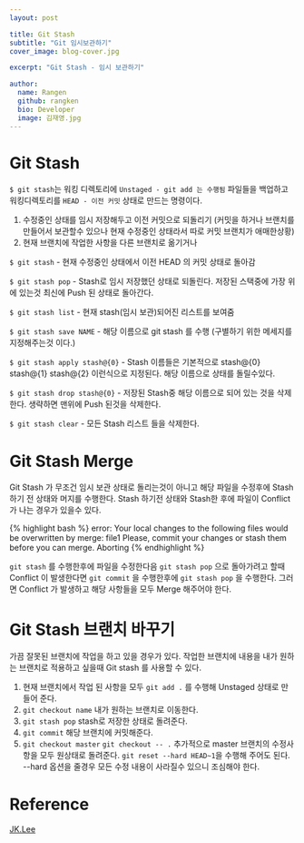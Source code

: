 ```yaml
---
layout: post

title: Git Stash
subtitle: "Git 임시보관하기"
cover_image: blog-cover.jpg

excerpt: "Git Stash - 임시 보관하기"

author:
  name: Rangen
  github: rangken
  bio: Developer
  image: 김재영.jpg
---
```


# Git Stash
`$ git stash`는 워킹 디렉토리에 `Unstaged - git add 는 수행됨` 파일들을 백업하고 워킹디렉토리를 `HEAD - 이전 커밋` 상태로 만드는 명령이다.

  1. 수정중인 상태를 임시 저장해두고 이전 커밋으로 되돌리기 (커밋을 하거나 브랜치를 만들어서 보관할수 있으나 현재 수정중인 상태라서 따로 커밋 브랜치가 애매한상황)
  2. 현재 브랜치에 작업한 사항을 다른 브랜치로 옮기거나

`$ git stash` - 현재 수정중인 상태에서 이전 HEAD 의 커밋 상태로 돌아감

`$ git stash pop` - Stash로 임시 저장했던 상태로 되돌린다. 저장된 스택중에 가장 위에 있는것 최신에 Push 된 상태로 돌아간다.

`$ git stash list` - 현재 stash(임시 보관)되어진 리스트를 보여줌

`$ git stash save NAME` - 해당 이름으로 git stash 를 수행 (구별하기 위한 메세지를 지정해주는것 이다.)

`$ git stash apply stash@{0}` - Stash 이름들은 기본적으로 stash@{0} stash@{1} stash@{2} 이런식으로 지정된다. 해당 이름으로 상태를 돌릴수있다.

`$ git stash drop stash@{0}` - 저장된 Stash중 해당 이름으로 되어 있는 것을 삭제한다. 생략하면 맨위에 Push 된것을 삭제한다.

`$ git stash clear` - 모든 Stash 리스트 들을 삭제한다.

# Git Stash Merge
Git Stash 가 무조건 임시 보관 상태로 돌리는것이 아니고 해당 파일을 수정후에 Stash 하기 전 상태와 머지를 수행한다.
Stash 하기전 상태와 Stash한 후에 파일이 Conflict 가 나는 경우가 있을수 있다.

{% highlight bash %}
error: Your local changes to the following files would be overwritten by merge:
  file1
Please, commit your changes or stash them before you can merge.
Aborting
{% endhighlight %}

`git stash` 를 수행한후에 파일을 수정한다음 `git stash pop` 으로 돌아가려고 할때 Conflict 이 발생한다면 `git commit` 을 수행한후에
`git stash pop` 을 수행한다. 그러면 Conflict 가 발생하고 해당 사항들을 모두 Merge 해주어야 한다.

# Git Stash 브랜치 바꾸기
가끔 잘못된 브랜치에 작업을 하고 있을 경우가 있다. 작업한 브랜치에 내용을 내가 원하는 브랜치로 적용하고 싶을때 Git stash 를 사용할 수 있다.

  1. 현재 브랜치에서 작업 된 사항을 모두 `git add .` 를 수행해 Unstaged 상태로 만들어 준다.
  2. `git checkout name` 내가 원하는 브랜치로 이동한다.
  3. `git stash pop` stash로 저장한 상태로 돌려준다.
  4. `git commit` 해당 브랜치에 커밋해준다.
  5. `git checkout master` `git checkout -- .` 추가적으로 master 브랜치의 수정사항을 모두 원상태로 돌려준다. `git reset --hard HEAD~1`을 수행해
   주어도 된다. --hard 옵션을 줄경우 모든 수정 내용이 사라질수 있으니 조심해야 한다.

# Reference
[JK.Lee](http://wit.nts-corp.com/2014/03/25/1153)
